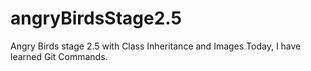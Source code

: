 # angryBirdsStage2.5
Angry Birds stage 2.5 with Class Inheritance and Images
Today, I have learned Git Commands.
